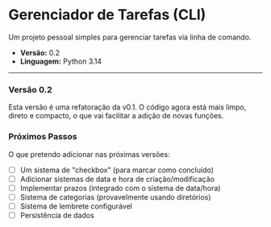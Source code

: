 # Gerenciador de Tarefas (CLI)

Um projeto pessoal simples para gerenciar tarefas via linha de comando.
* **Versão:** 0.2
* **Linguagem:** Python 3.14

---

### Versão 0.2

Esta versão é uma refatoração da v0.1. O código agora está mais limpo, direto e compacto, o que vai facilitar a adição de novas funções.

### Próximos Passos

O que pretendo adicionar nas próximas versões:

* [ ] Um sistema de "checkbox" (para marcar como concluído)
* [ ] Adicionar sistemas de data e hora de criação/modificação
* [ ] Implementar prazos (integrado com o sistema de data/hora)
* [ ] Sistema de categorias (provavelmente usando diretórios)
* [ ] Sistema de lembrete configurável
* [ ] Persistência de dados